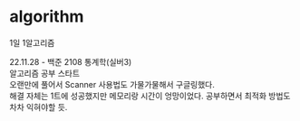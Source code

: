 # algorithm
1일 1알고리즘

22.11.28 - 백준 2108 통계학(실버3)  
알고리즘 공부 스타트  
오랜만에 풀어서 Scanner 사용법도 가물가물해서 구글링했다.  
해결 자체는 1트에 성공했지만 메모리랑 시간이 엉망이었다. 공부하면서 최적화 방법도 차차 익혀야할 듯.  
